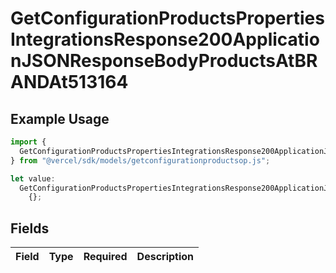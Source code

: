 # GetConfigurationProductsPropertiesIntegrationsResponse200ApplicationJSONResponseBodyProductsAtBRANDAt513164

## Example Usage

```typescript
import {
  GetConfigurationProductsPropertiesIntegrationsResponse200ApplicationJSONResponseBodyProductsAtBRANDAt513164,
} from "@vercel/sdk/models/getconfigurationproductsop.js";

let value:
  GetConfigurationProductsPropertiesIntegrationsResponse200ApplicationJSONResponseBodyProductsAtBRANDAt513164 =
    {};
```

## Fields

| Field       | Type        | Required    | Description |
| ----------- | ----------- | ----------- | ----------- |